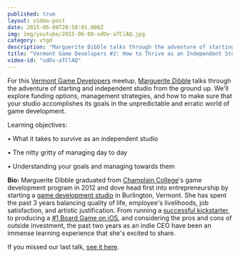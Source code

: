 ```yaml
---
published: true
layout: video-post
date: 2015-06-08T20:50:01.000Z
img: img/youtube/2015-06-08-odOv-aTClAQ.jpg
category: vtgd
description: "Marguerite Dibble talks through the adventure of starting and independent studio from the ground up."
title: "Vermont Game Developers #2: How to Thrive as an Independent Studio"
video-id: "odOv-aTClAQ"
---
```

For this [Vermont Game Developers](http://www.meetup.com/Vermont-Game-Developers/) meetup, [Marguerite Dibble](https://www.linkedin.com/pub/marguerite-dibble/24/934/747) talks through the adventure of starting and independent studio from the ground up. We'll explore funding options, management strategies, and how to make sure that your studio accomplishes its goals in the unpredictable and erratic world of game development.

Learning objectives:

• What it takes to survive as an independent studio

• The nitty gritty of managing day to day

• Understanding your goals and managing towards them

**Bio:** Marguerite Dibble graduated from [Champlain College](http://www.champlain.edu)'s game development program in 2012 and dove head first into entrepreneurship by starting a [game development studio](http://www.gametheoryco.com) in Burlington, Vermont. She has spent the past 3 years balancing quality of life, employee's livelihoods, job satisfaction, and artistic justification. From running a [successful kickstarter](), to producing a [#1 Board Game on iOS](https://www.youtube.com/watch?v=ZgPXOgsjmb8), and considering the pros and cons of outside investment, the past two years as an indie CEO have been an immense learning experience that she's excited to share.

If you missed our last talk, [see it here](/vtgd/2015/03/27/vermont-game-developers-1-introduction-and-mini-arcade-cabinet/).
